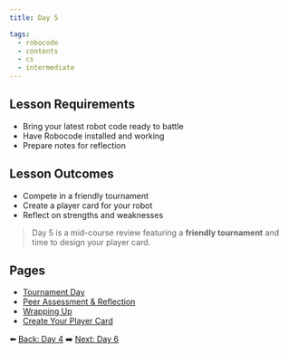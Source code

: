 ```yaml
---
title: Day 5

tags:
  - robocode
  - contents
  - cs
  - intermediate
---
```


## Lesson Requirements

* Bring your latest robot code ready to battle
* Have Robocode installed and working
* Prepare notes for reflection

## Lesson Outcomes

* Compete in a friendly tournament
* Create a player card for your robot
* Reflect on strengths and weaknesses

> Day 5 is a mid-course review featuring a **friendly tournament** and time to design your player card.

## Pages
- [Tournament Day](/robocode/Day-5/00_tournament_overview)
- [Peer Assessment & Reflection](/robocode/Day-5/01_peer_reflection)
- [Wrapping Up](/robocode/Day-5/02_wrap_up)
- [Create Your Player Card](/robocode/Day-5/03_player_card)

⬅️ [Back: Day 4](/robocode/Day-4/index)
➡️ [Next: Day 6](/robocode/Day-6/index)
